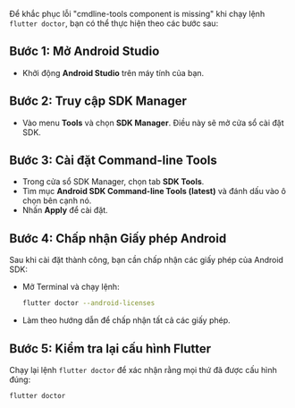 Để khắc phục lỗi "cmdline-tools component is missing" khi chạy lệnh `flutter doctor`, bạn có thể thực hiện theo các bước sau:

## Bước 1: Mở Android Studio
- Khởi động **Android Studio** trên máy tính của bạn.

## Bước 2: Truy cập SDK Manager
- Vào menu **Tools** và chọn **SDK Manager**. Điều này sẽ mở cửa sổ cài đặt SDK.

## Bước 3: Cài đặt Command-line Tools
- Trong cửa sổ SDK Manager, chọn tab **SDK Tools**.
- Tìm mục **Android SDK Command-line Tools (latest)** và đánh dấu vào ô chọn bên cạnh nó.
- Nhấn **Apply** để cài đặt.

## Bước 4: Chấp nhận Giấy phép Android
Sau khi cài đặt thành công, bạn cần chấp nhận các giấy phép của Android SDK:
- Mở Terminal và chạy lệnh:
  ```bash
  flutter doctor --android-licenses
  ```
- Làm theo hướng dẫn để chấp nhận tất cả các giấy phép.

## Bước 5: Kiểm tra lại cấu hình Flutter
Chạy lại lệnh `flutter doctor` để xác nhận rằng mọi thứ đã được cấu hình đúng:
```bash
flutter doctor
```
